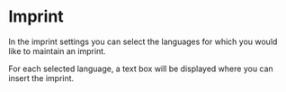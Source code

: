 # Imprint

In the imprint settings you can select the languages for which you would like to maintain an imprint.

For each selected language, a text box will be displayed where you can insert the imprint.
